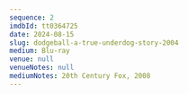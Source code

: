 ```yaml
---
sequence: 2
imdbId: tt0364725
date: 2024-08-15
slug: dodgeball-a-true-underdog-story-2004
medium: Blu-ray
venue: null
venueNotes: null
mediumNotes: 20th Century Fox, 2008
---
```


